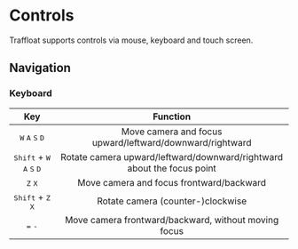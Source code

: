 # Controls
Traffloat supports controls via mouse, keyboard and touch screen.

## Navigation
### Keyboard
| Key | Function |
| :-: | :-: |
| <kbd>W</kbd> <kbd>A</kbd> <kbd>S</kbd> <kbd>D</kbd> | Move camera and focus upward/leftward/downward/rightward |
| <kbd>Shift</kbd> + <kbd>W</kbd> <kbd>A</kbd> <kbd>S</kbd> <kbd>D</kbd> | Rotate camera upward/leftward/downward/rightward about the focus point |
| <kbd>Z</kbd> <kbd>X</kbd> | Move camera and focus frontward/backward |
| <kbd>Shift</kbd> + <kbd>Z</kbd> <kbd>X</kbd> | Rotate camera (counter-)clockwise
| <kbd>=</kbd> <kbd>-</kbd> | Move camera frontward/backward, without moving focus |

